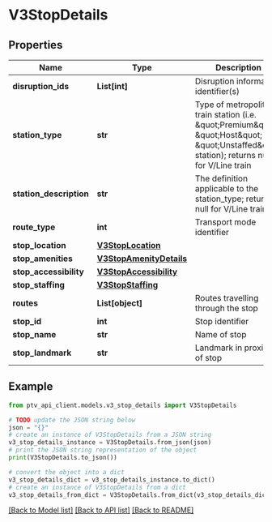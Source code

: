 # V3StopDetails


## Properties

Name | Type | Description | Notes
------------ | ------------- | ------------- | -------------
**disruption_ids** | **List[int]** | Disruption information identifier(s) | [optional] 
**station_type** | **str** | Type of metropolitan train station (i.e. \&quot;Premium\&quot;, \&quot;Host\&quot; or \&quot;Unstaffed\&quot; station); returns null for V/Line train | [optional] 
**station_description** | **str** | The definition applicable to the station_type; returns null for V/Line train | [optional] 
**route_type** | **int** | Transport mode identifier | [optional] 
**stop_location** | [**V3StopLocation**](V3StopLocation.md) |  | [optional] 
**stop_amenities** | [**V3StopAmenityDetails**](V3StopAmenityDetails.md) |  | [optional] 
**stop_accessibility** | [**V3StopAccessibility**](V3StopAccessibility.md) |  | [optional] 
**stop_staffing** | [**V3StopStaffing**](V3StopStaffing.md) |  | [optional] 
**routes** | **List[object]** | Routes travelling through the stop | [optional] 
**stop_id** | **int** | Stop identifier | [optional] 
**stop_name** | **str** | Name of stop | [optional] 
**stop_landmark** | **str** | Landmark in proximity of stop | [optional] 

## Example

```python
from ptv_api_client.models.v3_stop_details import V3StopDetails

# TODO update the JSON string below
json = "{}"
# create an instance of V3StopDetails from a JSON string
v3_stop_details_instance = V3StopDetails.from_json(json)
# print the JSON string representation of the object
print(V3StopDetails.to_json())

# convert the object into a dict
v3_stop_details_dict = v3_stop_details_instance.to_dict()
# create an instance of V3StopDetails from a dict
v3_stop_details_from_dict = V3StopDetails.from_dict(v3_stop_details_dict)
```
[[Back to Model list]](../README.md#documentation-for-models) [[Back to API list]](../README.md#documentation-for-api-endpoints) [[Back to README]](../README.md)


